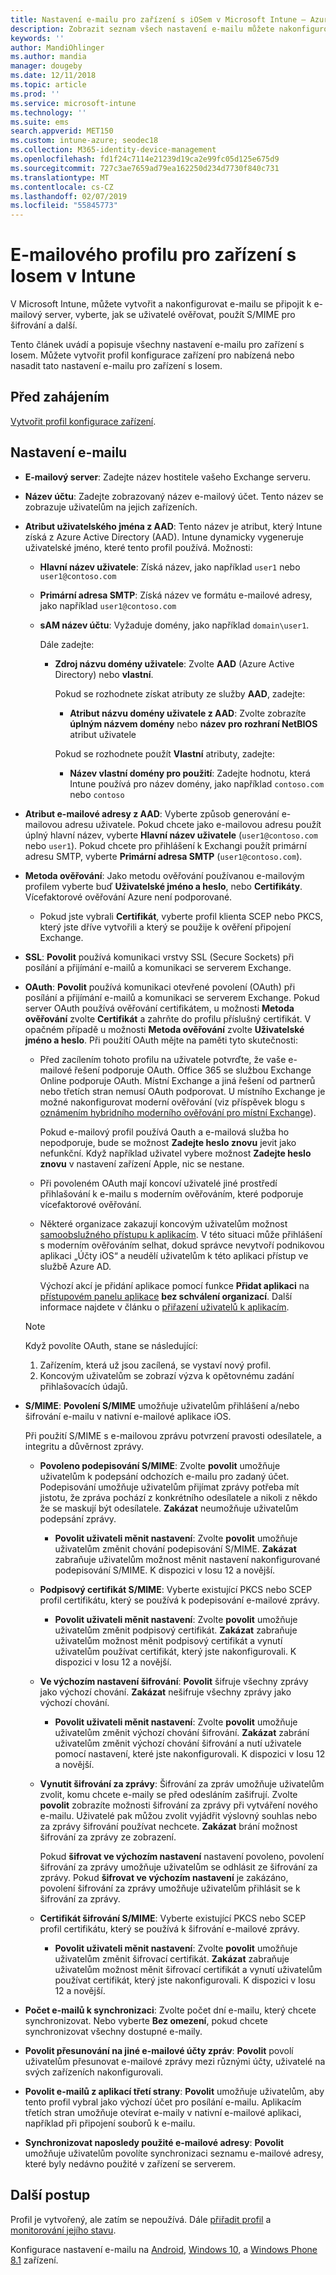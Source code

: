 ```yaml
---
title: Nastavení e-mailu pro zařízení s iOSem v Microsoft Intune – Azure | Microsoft Docs
description: Zobrazit seznam všech nastavení e-mailu můžete nakonfigurovat a přidat do zařízení s Iosem v Microsoft Intune, včetně použití serverů Exchange a získání atributů z Azure Active Directory. Můžete také povolit protokol SSL, ověřování uživatelů pomocí certifikátů nebo uživatelského jména a hesla a synchronizace e-mailu na zařízeních s Iosem pomocí konfiguračních profilů zařízení v Microsoft Intune.
keywords: ''
author: MandiOhlinger
ms.author: mandia
manager: dougeby
ms.date: 12/11/2018
ms.topic: article
ms.prod: ''
ms.service: microsoft-intune
ms.technology: ''
ms.suite: ems
search.appverid: MET150
ms.custom: intune-azure; seodec18
ms.collection: M365-identity-device-management
ms.openlocfilehash: fd1f24c7114e21239d19ca2e99fc05d125e675d9
ms.sourcegitcommit: 727c3ae7659ad79ea162250d234d7730f840c731
ms.translationtype: MT
ms.contentlocale: cs-CZ
ms.lasthandoff: 02/07/2019
ms.locfileid: "55845773"
---
```

# <a name="email-profile-settings-for-ios-devices-in-intune"></a>E-mailového profilu pro zařízení s Iosem v Intune

V Microsoft Intune, můžete vytvořit a nakonfigurovat e-mailu se připojit k e-mailový server, vyberte, jak se uživatelé ověřovat, použít S/MIME pro šifrování a další.

Tento článek uvádí a popisuje všechny nastavení e-mailu pro zařízení s Iosem. Můžete vytvořit profil konfigurace zařízení pro nabízená nebo nasadit tato nastavení e-mailu pro zařízení s Iosem.

## <a name="before-you-begin"></a>Před zahájením

[Vytvořit profil konfigurace zařízení](email-settings-configure.md#create-a-device-profile).

## <a name="email-settings"></a>Nastavení e-mailu

- **E-mailový server**: Zadejte název hostitele vašeho Exchange serveru.
- **Název účtu**: Zadejte zobrazovaný název e-mailový účet. Tento název se zobrazuje uživatelům na jejich zařízeních.
- **Atribut uživatelského jména z AAD**: Tento název je atribut, který Intune získá z Azure Active Directory (AAD). Intune dynamicky vygeneruje uživatelské jméno, které tento profil používá. Možnosti:
  - **Hlavní název uživatele**: Získá název, jako například `user1` nebo `user1@contoso.com`
  - **Primární adresa SMTP**: Získá název ve formátu e-mailové adresy, jako například `user1@contoso.com`
  - **sAM název účtu**: Vyžaduje domény, jako například `domain\user1`.

    Dále zadejte:  
    - **Zdroj názvu domény uživatele**: Zvolte **AAD** (Azure Active Directory) nebo **vlastní**.

      Pokud se rozhodnete získat atributy ze služby **AAD**, zadejte:
      - **Atribut názvu domény uživatele z AAD**: Zvolte zobrazíte **úplným názvem domény** nebo **název pro rozhraní NetBIOS** atribut uživatele

      Pokud se rozhodnete použít **Vlastní** atributy, zadejte:
      - **Název vlastní domény pro použití**: Zadejte hodnotu, která Intune používá pro název domény, jako například `contoso.com` nebo `contoso`

- **Atribut e-mailové adresy z AAD**: Vyberte způsob generování e-mailovou adresu uživatele. Pokud chcete jako e-mailovou adresu použít úplný hlavní název, vyberte **Hlavní název uživatele** (`user1@contoso.com` nebo `user1`). Pokud chcete pro přihlášení k Exchangi použít primární adresu SMTP, vyberte **Primární adresa SMTP** (`user1@contoso.com`).
- **Metoda ověřování**: Jako metodu ověřování používanou e-mailovým profilem vyberte buď **Uživatelské jméno a heslo**, nebo **Certifikáty**. Vícefaktorové ověřování Azure není podporované.
  - Pokud jste vybrali **Certifikát**, vyberte profil klienta SCEP nebo PKCS, který jste dříve vytvořili a který se použije k ověření připojení Exchange.
- **SSL**: **Povolit** používá komunikaci vrstvy SSL (Secure Sockets) při posílání a přijímání e-mailů a komunikaci se serverem Exchange.
- **OAuth**: **Povolit** používá komunikaci otevřené povolení (OAuth) při posílání a přijímání e-mailů a komunikaci se serverem Exchange. Pokud server OAuth používá ověřování certifikátem, u možnosti **Metoda ověřování** zvolte **Certifikát** a zahrňte do profilu příslušný certifikát. V opačném případě u možnosti **Metoda ověřování** zvolte **Uživatelské jméno a heslo**. Při použití OAuth mějte na paměti tyto skutečnosti:

  - Před zacílením tohoto profilu na uživatele potvrďte, že vaše e-mailové řešení podporuje OAuth. Office 365 se službou Exchange Online podporuje OAuth. Místní Exchange a jiná řešení od partnerů nebo třetích stran nemusí OAuth podporovat. U místního Exchange je možné nakonfigurovat moderní ověřování (viz příspěvek blogu s [oznámením hybridního moderního ověřování pro místní Exchange](https://blogs.technet.microsoft.com/exchange/2017/12/06/announcing-hybrid-modern-authentication-for-exchange-on-premises/)).

    Pokud e-mailový profil používá Oauth a e-mailová služba ho nepodporuje, bude se možnost **Zadejte heslo znovu** jevit jako nefunkční. Když například uživatel vybere možnost **Zadejte heslo znovu** v nastavení zařízení Apple, nic se nestane.

  - Při povoleném OAuth mají koncoví uživatelé jiné prostředí přihlašování k e-mailu s moderním ověřováním, které podporuje vícefaktorové ověřování. 

  - Některé organizace zakazují koncovým uživatelům možnost [samoobslužného přístupu k aplikacím](https://docs.microsoft.com/azure/active-directory/manage-apps/manage-self-service-access). V této situaci může přihlášení s moderním ověřováním selhat, dokud správce nevytvoří podnikovou aplikaci „Účty iOS“ a neudělí uživatelům k této aplikaci přístup ve službě Azure AD.

    Výchozí akcí je přidání aplikace pomocí funkce **Přidat aplikaci** na [přístupovém panelu aplikace](https://docs.microsoft.com/azure/active-directory/user-help/active-directory-saas-access-panel-introduction) **bez schválení organizací**. Další informace najdete v článku o [přiřazení uživatelů k aplikacím](https://docs.microsoft.com/azure/active-directory/manage-apps/ways-users-get-assigned-to-applications).

  > [!NOTE]
  > Když povolíte OAuth, stane se následující:  
  > 1. Zařízením, která už jsou zacílená, se vystaví nový profil.
  > 2. Koncovým uživatelům se zobrazí výzva k opětovnému zadání přihlašovacích údajů.

- **S/MIME**: **Povolení S/MIME** umožňuje uživatelům přihlášení a/nebo šifrování e-mailu v nativní e-mailové aplikace iOS. 

  Při použití S/MIME s e-mailovou zprávu potvrzení pravosti odesílatele, a integritu a důvěrnost zprávy.

  - **Povoleno podepisování S/MIME**: Zvolte **povolit** umožňuje uživatelům k podepsání odchozích e-mailu pro zadaný účet. Podepisování umožňuje uživatelům přijímat zprávy potřeba mít jistotu, že zpráva pochází z konkrétního odesílatele a nikoli z někdo že se maskují být odesílatele. **Zakázat** neumožňuje uživatelům podepsání zprávy.
    - **Povolit uživateli měnit nastavení**: Zvolte **povolit** umožňuje uživatelům změnit chování podepisování S/MIME. **Zakázat** zabraňuje uživatelům možnost měnit nastavení nakonfigurované podepisování S/MIME. K dispozici v Iosu 12 a novější.

  - **Podpisový certifikát S/MIME**: Vyberte existující PKCS nebo SCEP profil certifikátu, který se používá k podepisování e-mailové zprávy.
    - **Povolit uživateli měnit nastavení**: Zvolte **povolit** umožňuje uživatelům změnit podpisový certifikát. **Zakázat** zabraňuje uživatelům možnost měnit podpisový certifikát a vynutí uživatelům používat certifikát, který jste nakonfigurovali. K dispozici v Iosu 12 a novější.

  - **Ve výchozím nastavení šifrování**: **Povolit** šifruje všechny zprávy jako výchozí chování. **Zakázat** nešifruje všechny zprávy jako výchozí chování.
    - **Povolit uživateli měnit nastavení**: Zvolte **povolit** umožňuje uživatelům změnit výchozí chování šifrování. **Zakázat** zabrání uživatelům změnit výchozí chování šifrování a nutí uživatele pomocí nastavení, které jste nakonfigurovali. K dispozici v Iosu 12 a novější.

  - **Vynutit šifrování za zprávy**: Šifrování za zpráv umožňuje uživatelům zvolit, komu chcete e-maily se před odesláním zašifrují. Zvolte **povolit** zobrazíte možnosti šifrování za zprávy při vytváření nového e-mailu. Uživatelé pak můžou zvolit vyjádřit výslovný souhlas nebo za zprávy šifrování používat nechcete. **Zakázat** brání možnost šifrování za zprávy ze zobrazení.

    Pokud **šifrovat ve výchozím nastavení** nastavení povoleno, povolení šifrování za zprávy umožňuje uživatelům se odhlásit ze šifrování za zprávy. Pokud **šifrovat ve výchozím nastavení** je zakázáno, povolení šifrování za zprávy umožňuje uživatelům přihlásit se k šifrování za zprávy.

  - **Certifikát šifrování S/MIME**: Vyberte existující PKCS nebo SCEP profil certifikátu, který se používá k šifrování e-mailové zprávy.
    - **Povolit uživateli měnit nastavení**: Zvolte **povolit** umožňuje uživatelům změnit šifrovací certifikát. **Zakázat** zabraňuje uživatelům možnost měnit šifrovací certifikát a vynutí uživatelům používat certifikát, který jste nakonfigurovali. K dispozici v Iosu 12 a novější.
- **Počet e-mailů k synchronizaci**: Zvolte počet dní e-mailu, který chcete synchronizovat. Nebo vyberte **Bez omezení**, pokud chcete synchronizovat všechny dostupné e-maily.
- **Povolit přesunování na jiné e-mailové účty zpráv**: **Povolit** povolí uživatelům přesunovat e-mailové zprávy mezi různými účty, uživatelé na svých zařízeních nakonfigurovali.
- **Povolit e-mailů z aplikací třetí strany**: **Povolit** umožňuje uživatelům, aby tento profil vybral jako výchozí účet pro posílání e-mailu. Aplikacím třetích stran umožňuje otevírat e-maily v nativní e-mailové aplikaci, například při připojení souborů k e-mailu.
- **Synchronizovat naposledy použité e-mailové adresy**: **Povolit** umožňuje uživatelům povolíte synchronizaci seznamu e-mailové adresy, které byly nedávno použité v zařízení se serverem.

## <a name="next-steps"></a>Další postup

Profil je vytvořený, ale zatím se nepoužívá. Dále [přiřadit profil](device-profile-assign.md) a [monitorování jejího stavu](device-profile-monitor.md).

Konfigurace nastavení e-mailu na [Android](email-settings-android.md), [Windows 10](email-settings-windows-10.md), a [Windows Phone 8.1](email-settings-windows-phone-8-1.md) zařízení.

